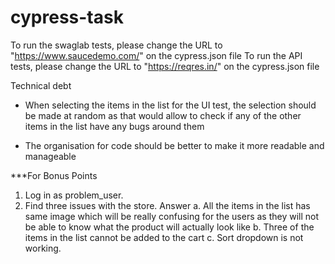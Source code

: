 # cypress-task

To run the swaglab tests, please change the URL to "https://www.saucedemo.com/" on the cypress.json file
To run the API tests, please change the URL to "https://reqres.in/" on the cypress.json file

Technical debt

- When selecting the items in the list for the UI test, the selection should be made at random as that would allow to check if any of the other items in the list have any bugs around them

-  The organisation for code should be better to make it more readable and manageable

\*\*\*For Bonus Points

1. Log in as problem_user.
2. Find three issues with the store.
   Answer
   a. All the items in the list has same image which will be really confusing for the users as they will not be able to know what the product will actually look like
   b. Three of the items in the list cannot be added to the cart
   c. Sort dropdown is not working.
